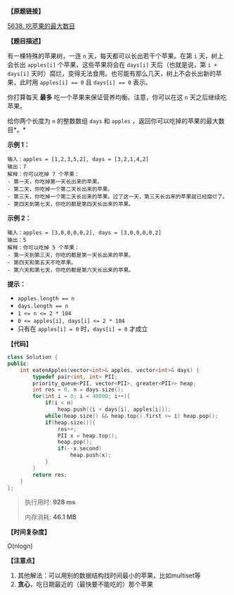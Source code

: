 **【原题链接】**

[5638. 吃苹果的最大数目](https://leetcode-cn.com/problems/maximum-number-of-eaten-apples/)

**【题目描述】**

有一棵特殊的苹果树，一连 `n` 天，每天都可以长出若干个苹果。在第 `i` 天，树上会长出 `apples[i]` 个苹果，这些苹果将会在 `days[i]` 天后（也就是说，第 `i + days[i]` 天时）腐烂，变得无法食用。也可能有那么几天，树上不会长出新的苹果，此时用 `apples[i] == 0` 且 `days[i] == 0` 表示。

你打算每天 **最多** 吃一个苹果来保证营养均衡。注意，你可以在这 `n` 天之后继续吃苹果。

给你两个长度为 `n` 的整数数组 `days` 和 `apples` ，返回你可以吃掉的苹果的最大数目*。*

**示例 1：**

```
输入：apples = [1,2,3,5,2], days = [3,2,1,4,2]
输出：7
解释：你可以吃掉 7 个苹果：
- 第一天，你吃掉第一天长出来的苹果。
- 第二天，你吃掉一个第二天长出来的苹果。
- 第三天，你吃掉一个第二天长出来的苹果。过了这一天，第三天长出来的苹果就已经腐烂了。
- 第四天到第七天，你吃的都是第四天长出来的苹果。
```

**示例 2：**

```
输入：apples = [3,0,0,0,0,2], days = [3,0,0,0,0,2]
输出：5
解释：你可以吃掉 5 个苹果：
- 第一天到第三天，你吃的都是第一天长出来的苹果。
- 第四天和第五天不吃苹果。
- 第六天和第七天，你吃的都是第六天长出来的苹果。
```

**提示：**

- `apples.length == n`
- `days.length == n`
- `1 <= n <= 2 * 104`
- `0 <= apples[i], days[i] <= 2 * 104`
- 只有在 `apples[i] = 0` 时，`days[i] = 0` 才成立

**【代码】**

```cpp
class Solution {
public:
    int eatenApples(vector<int>& apples, vector<int>& days) {
        typedef pair<int, int> PII;
        priority_queue<PII, vector<PII>, greater<PII>> heap;
        int res = 0, n = days.size();
        for(int i = 0; i < 40000; i++){
            if(i < n)
                heap.push({i + days[i], apples[i]});
            while(heap.size() && heap.top().first <= i) heap.pop();
            if(heap.size()){
                res++;
                PII x = heap.top();
                heap.pop();
                if(--x.second)
                    heap.push(x);
            }
        }
        return res;
    }
};
```

> 执行用时: **928 ms**
>
> 内存消耗: **46.1 MB**

**【时间复杂度】**

O(nlogn)  

**【注意点】**

1. 其他解法：可以用别的数据结构找时间最小的苹果，比如multiset等
1. **贪心**，吃日期最近的（最快要不能吃的）那个苹果
